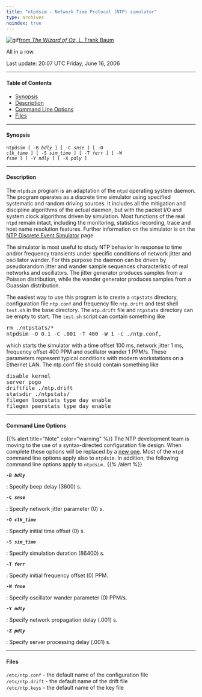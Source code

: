 ```yaml
---
title: "ntpdsim - Network Time Protocol (NTP) simulator"
type: archives
noindex: true
---
```

![gif](/documentation/pic/oz2.gif)[from _The Wizard of Oz_, L. Frank Baum](/reflib/pictures/)

All in a row.

Last update: 20:07 UTC Friday, June 16, 2006

* * *

#### Table of Contents

*   [Synopsis](/documentation/4.2.2-series/ntpdsim/#synopsis)
*   [Description](/documentation/4.2.2-series/ntpdsim/#description)
*   [Command Line Options](/documentation/4.2.2-series/ntpdsim/#command-line-options)
*   [Files](/documentation/4.2.2-series/ntpdsim/#files)

* * *

#### Synopsis

<code>ntpdsim [ -B _bdly_ ] [ -C _snse_ ] [ -O _clk_time_ ] [ -S _sim_time_ ] [ -T _ferr_ ] [ -W _fsne_ ] [ -Y _ndly_ ] [ -X _pdly_ ]</code>

* * *

#### Description

The <code>ntpdsim</code> program is an adaptation of the <code>ntpd</code> operating system daemon. The program operates as a discrete time simulator using specified systematic and random driving sources. It includes all the mitigation and discipline algorithms of the actual daemon, but with the packet I/O and system clock algorithms driven by simulation. Most functions of the real <code>ntpd</code> remain intact, including the monitoring, statistics recording, trace and host name resolution features. Further information on the simulator is on the [NTP Discrete Event Simulator](/reflib/ntpsim/) page.

The simulator is most useful to study NTP behavior in response to time and/or frequency transients under specific conditions of network jitter and oscillator wander. For this purpose the daemon can be driven by pseudorandom jitter and wander sample sequences characteristic of real networks and oscillators. The jitter generator produces samples from a Poisson distribution, while the wander generator produces samples from a Guassian distribution.

The easiest way to use this program is to create a <code>ntpstats</code> directory, configuration file <code>ntp.conf</code> and frequency file <code>ntp.drift</code> and test shell <code>test.sh</code> in the base directory. The <code>ntp.drift</code> file and <code>ntpstats</code> directory can be empty to start. The <code>test.sh</code> script can contain something like

<pre>rm ./ntpstats/*
ntpdsim -O 0.1 -C .001 -T 400 -W 1 -c ./ntp.conf,
</pre>

which starts the simulator with a time offset 100 ms, network jitter 1 ms, frequency offset 400 PPM and oscillator wander 1 PPM/s. These parameters represent typical conditions with modern workstations on a Ethernet LAN. The ntp.conf file should contain something like

<pre>disable kernel
server pogo
driftfile ./ntp.drift
statsdir ./ntpstats/
filegen loopstats type day enable
filegen peerstats type day enable
</pre>

* * *

#### Command Line Options

{{% alert title="Note" color="warning" %}}
The NTP development team is moving to the use of a syntax-directed configuration file design. When complete these options will be replaced by a [new one](/documentation/4.2.2-series/ntpdsim_new/). Most of the <code>ntpd</code> command line options apply also to <code>ntpdsim</code>. In addition, the following command line options apply to <code>ntpdsim.</code></dt>
{{% /alert %}}

<code>**-B _bdly_**</code>

: Specify beep delay (3600) s.

<code>**-C _snse_**</code>

: Specify network jitter parameter (0) s.

<code>**-O _clk_time_**</code>

: Specify initial time offset (0) s.

<code>**-S _sim_time_**</code>

: Specify simulation duration (86400) s.

<code>**-T _ferr_**</code>

: Specify initial frequency offset (0) PPM.

<code>**-W _fnse_**</code>

: Specify oscillator wander parameter (0) PPM/s.

<code>**-Y _ndly_**</code>

: Specify network propagation delay (.001) s.

<code>**-Z _pdly_**</code>

: Specify server processing delay (.001) s.

* * *

#### Files

<code>/etc/ntp.conf</code> - the default name of the configuration file  
<code>/etc/ntp.drift</code> - the default name of the drift file  
<code>/etc/ntp.keys</code> - the default name of the key file